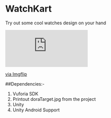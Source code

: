 # WatchKart
Try out some cool watches design on your hand

<div style="width:260px;max-width:100%;"><div style="height:0;padding-bottom:45%;position:relative;"><iframe width="260" height="117" style="position:absolute;top:0;left:0;width:100%;height:100%;" frameBorder="0" src="https://imgflip.com/embed/3rwdv7"></iframe></div><p><a href="https://imgflip.com/gif/3rwdv7">via Imgflip</a></p></div>

##Dependencies:-
1) Vuforia SDK
2) Printout doraTarget.jpg from the project
3) Unity 
4) Unity Android Support
